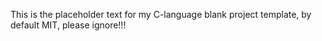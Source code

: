 This is the placeholder text for my C-language blank project template, by default MIT, please ignore!!! 